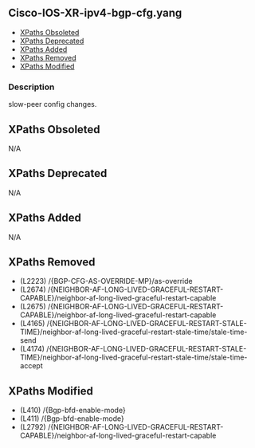 ## Cisco-IOS-XR-ipv4-bgp-cfg.yang

- [XPaths Obsoleted](#xpaths-obsoleted)
- [XPaths Deprecated](#xpaths-deprecated)
- [XPaths Added](#xpaths-added)
- [XPaths Removed](#xpaths-removed)
- [XPaths Modified](#xpaths-modified)

### Description

slow-peer config changes.

## XPaths Obsoleted

N/A

## XPaths Deprecated

N/A

## XPaths Added

N/A

## XPaths Removed

- (L2223)	/{BGP-CFG-AS-OVERRIDE-MP}/as-override
- (L2674)	/{NEIGHBOR-AF-LONG-LIVED-GRACEFUL-RESTART-CAPABLE}/neighbor-af-long-lived-graceful-restart-capable
- (L2675)	/{NEIGHBOR-AF-LONG-LIVED-GRACEFUL-RESTART-CAPABLE}/neighbor-af-long-lived-graceful-restart-capable
- (L4165)	/{NEIGHBOR-AF-LONG-LIVED-GRACEFUL-RESTART-STALE-TIME}/neighbor-af-long-lived-graceful-restart-stale-time/stale-time-send
- (L4174)	/{NEIGHBOR-AF-LONG-LIVED-GRACEFUL-RESTART-STALE-TIME}/neighbor-af-long-lived-graceful-restart-stale-time/stale-time-accept

## XPaths Modified

- (L410)	/{Bgp-bfd-enable-mode}
- (L411)	/{Bgp-bfd-enable-mode}
- (L2792)	/{NEIGHBOR-AF-LONG-LIVED-GRACEFUL-RESTART-CAPABLE}/neighbor-af-long-lived-graceful-restart-capable

